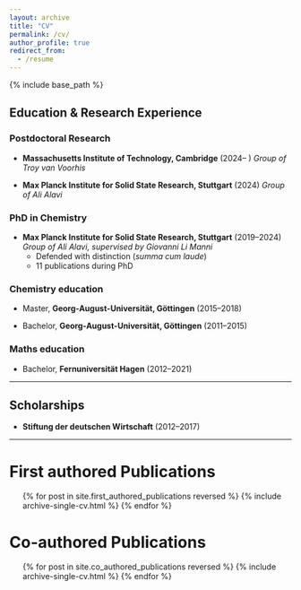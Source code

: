 ```yaml
---
layout: archive
title: "CV"
permalink: /cv/
author_profile: true
redirect_from:
  - /resume
---
```


{% include base_path %}

## Education & Research Experience

### Postdoctoral Research

- **Massachusetts Institute of Technology, Cambridge** (2024– )
  *Group of Troy van Voorhis*
  <!-- - Development of quantum embedding methods and interpolation of reaction paths. -->

- **Max Planck Institute for Solid State Research, Stuttgart** (2024)
  *Group of Ali Alavi*
  <!-- - Wrap up post-doc. Continued work on stochastic CI methods following PhD defense. -->

### PhD in Chemistry
- **Max Planck Institute for Solid State Research, Stuttgart** (2019–2024)
  *Group of Ali Alavi, supervised by Giovanni Li Manni*
  <!-- - Thesis: *Novel Stochastic Methods in Electronic Structure Theory and Their Application*. -->
  - Defended with distinction (*summa cum laude*)
  - 11 publications during PhD

### Chemistry education
- Master, **Georg-August-Universität, Göttingen** (2015–2018)
  <!-- - Thesis: *An efficient and general library for the definition and use of internal coordinates in large molecular systems*
  <!-- - Final Grade: **1.3** (German scale) -->
  <!-- - 4 publications during Master’s studies -->

<!-- ### ERASMUS+ Exchange (2015–2016)
**Lund University, Sweden**
*Group of Valera Veryazov*
Research internship -->

<!-- ### Bachelor of Science in Chemistry (2011–2015) -->
- Bachelor, **Georg-August-Universität, Göttingen** (2011–2015)
  <!-- - Thesis: *Highly accurate computation of spectroscopic properties for small molecular cations* -->
  <!-- - Final Grade: **1.6** -->

### Maths education

- Bachelor, **Fernuniversität Hagen** (2012–2021)
<!-- Final Grade: **1.8** -->
<!-- - Thesis: *The Dirac-Operator on Quantumgraphs* -->

---

## Scholarships

- **Stiftung der deutschen Wirtschaft** (2012–2017)

---

<!-- ## 👤 Personal Details

- **Date of Birth**: 23 October 1993
- **Place of Birth**: Neustadt a.d. Weinstraße
- **Nationality**: German -->

<!-- Work experience
======
* Spring 2024: Academic Pages Collaborator
  * GitHub University
  * Duties includes: Updates and improvements to template
  * Supervisor: The Users

* Fall 2015: Research Assistant
  * GitHub University
  * Duties included: Merging pull requests
  * Supervisor: Professor Hub

* Summer 2015: Research Assistant
  * GitHub University
  * Duties included: Tagging issues
  * Supervisor: Professor Git -->

<!-- Skills
======
* Skill 1
* Skill 2
  * Sub-skill 2.1
  * Sub-skill 2.2
  * Sub-skill 2.3
* Skill 3 -->

First authored Publications
======
  <ul>{% for post in site.first_authored_publications reversed %}
    {% include archive-single-cv.html %}
  {% endfor %}</ul>


Co-authored Publications
======
  <ul>{% for post in site.co_authored_publications reversed %}
    {% include archive-single-cv.html %}
  {% endfor %}</ul>

<!-- Talks
======
  <ul>{% for post in site.talks reversed %}
    {% include archive-single-talk-cv.html  %}
  {% endfor %}</ul> -->

<!-- Teaching
======
  <ul>{% for post in site.teaching reversed %}
    {% include archive-single-cv.html %}
  {% endfor %}</ul>

Service and leadership
======
* Currently signed in to 43 different slack teams -->
